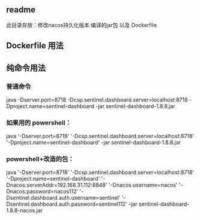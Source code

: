 ## readme

此目录存放：修改nacos持久化版本 编译的jar包 以及 Dockerfile


## Dockerfile 用法






## 纯命令用法


### 普通命令

java -Dserver.port=8718 -Dcsp.sentinel.dashboard.server=localhost:8718 -Dproject.name=sentinel-dashboard -jar sentinel-dashboard-1.8.8.jar

### 如果用的 powershell：

java '-Dserver.port=8718' '-Dcsp.sentinel.dashboard.server=localhost:8718' '-Dproject.name=sentinel-dashboard' -jar sentinel-dashboard-1.8.8.jar


### powershell+改造的包：

java '-Dserver.port=8718' '-Dcsp.sentinel.dashboard.server=localhost:8718' '-Dproject.name=sentinel-dashboard' '-Dnacos.serverAddr=192.168.31.112:8848' '-Dnacos.username=nacos' '-Dnacos.password=nacos112' '-Dsentinel.dashboard.auth.username=sentinel' '-Dsentinel.dashboard.auth.password=sentinel112' -jar sentinel-dashboard-1.8.8-nacos.jar





